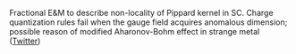 

Fractional E&amp;M to describe non-locality of Pippard kernel in SC. Charge quantization rules fail when the gauge field acquires anomalous dimension; possible reason of modified Aharonov-Bohm effect in strange metal ([Twitter](https://twitter.com/JoshuahHeath/status/1113452917317689344))
